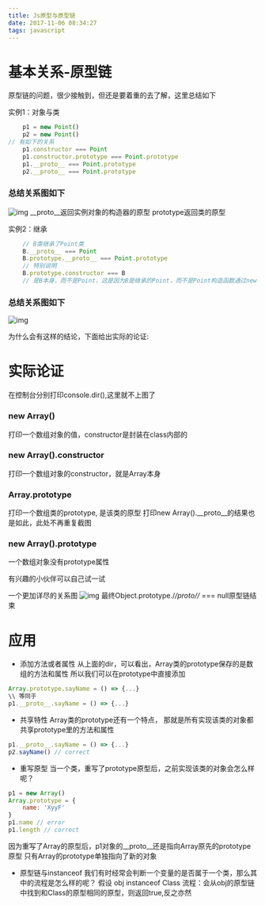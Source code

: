 ```yaml
---
title: Js原型与原型链
date: 2017-11-06 08:34:27
tags: javascript
---
```


# 基本关系-原型链

原型链的问题，很少接触到，但还是要着重的去了解，这里总结如下

<!-- more -->

实例1：对象与类
``` javascript
    p1 = new Point()
    p2 = new Point()
// 有如下的关系
    p1.constructor === Point
    p1.constructor.prototype === Point.prototype
    p1.__proto__ === Point.prototype
    p2.__proto__ === Point.prototype
```
### 总结关系图如下
![img](clipboard.png)
\_\_proto\_\_返回实例对象的构造器的原型
prototype返回类的原型

实例2：继承
``` javascript
    // B类继承了Point类
    B.__proto__ === Point
    B.prototype.__proto__ === Point.prototype
    // 特别说明
    B.prototype.constructor === B
    // 是B本身，而不是Point，这是因为B是继承的Point，而不是Point构造函数通过new出来的实例
```

### 总结关系图如下
![img](clipboard_4.png)

为什么会有这样的结论，下面给出实际的论证:

# 实际论证
在控制台分别打印console.dir(),这里就不上图了
### new Array()
打印一个数组对象的值，constructor是封装在class内部的

### new Array().constructor
打印一个数组对象的constructor，就是Array本身

### Array.prototype
打印一个数组类的prototype, 是该类的原型
打印new Array().\_\_proto\_\_的结果也是如此，此处不再重复截图

### new Array().prototype
一个数组对象没有prototype属性

有兴趣的小伙伴可以自己试一试

一个更加详尽的关系图
![img](clipboard_5.png)
最终Object.prototype./_/_proto/_/_ === null原型链结束

# 应用

* 添加方法或者属性
从上面的dir，可以看出，Array类的prototype保存的是数组的方法和属性
所以我们可以在prototype中直接添加
``` javascript
Array.prototype.sayName = () => {...}
\\ 等同于
p1.__proto__.sayName = () => {...}
```

* 共享特性
Array类的prototype还有一个特点，
那就是所有实现该类的对象都共享prototype里的方法和属性
``` javascript
p1.__proto__.sayName = () => {...}
p2.sayName() // correct
```

* 重写原型
当一个类，重写了prototype原型后，之前实现该类的对象会怎么样呢？
``` javascript
p1 = new Array()
Array.prototype = {
    name: 'XyyF'
}
p1.name // error
p1.length // correct
```
因为重写了Array的原型后，p1对象的\_\_proto\_\_还是指向Array原先的prototype原型
只有Array的prototype单独指向了新的对象

* 原型链与instanceof
我们有时经常会判断一个变量的是否属于一个类，那么其中的流程是怎么样的呢？
假设 obj instanceof Class
流程：会从obj的原型链中找到和Class的原型相同的原型，则返回true,反之亦然